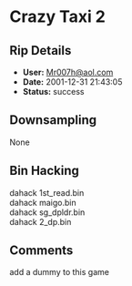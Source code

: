 # Crazy Taxi 2

## Rip Details

- **User:** Mr007h@aol.com
- **Date:** 2001-12-31 21:43:05
- **Status:** success

## Downsampling

None

## Bin Hacking

dahack 1st_read.bin <second session start sector><br />dahack maigo.bin <second session start sector><br />dahack sg_dpldr.bin <second session start sector><br />dahack 2_dp.bin <second session start sector>

## Comments

add a dummy to this game

